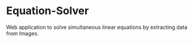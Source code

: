 # Equation-Solver
Web application to solve simultaneous linear equations by extracting data from Images.
